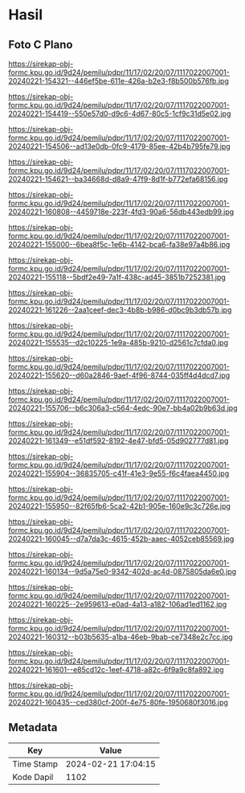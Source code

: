 # Hasil

## Foto C Plano

https://sirekap-obj-formc.kpu.go.id/9d24/pemilu/pdpr/11/17/02/20/07/1117022007001-20240221-154321--446ef5be-611e-426a-b2e3-f8b500b576fb.jpg

https://sirekap-obj-formc.kpu.go.id/9d24/pemilu/pdpr/11/17/02/20/07/1117022007001-20240221-154419--550e57d0-d9c6-4d67-80c5-1cf9c31d5e02.jpg

https://sirekap-obj-formc.kpu.go.id/9d24/pemilu/pdpr/11/17/02/20/07/1117022007001-20240221-154506--ad13e0db-0fc9-4179-85ee-42b4b795fe79.jpg

https://sirekap-obj-formc.kpu.go.id/9d24/pemilu/pdpr/11/17/02/20/07/1117022007001-20240221-154621--ba34668d-d8a9-47f9-8d1f-b772efa68156.jpg

https://sirekap-obj-formc.kpu.go.id/9d24/pemilu/pdpr/11/17/02/20/07/1117022007001-20240221-160808--4459718e-223f-4fd3-90a6-56db443edb99.jpg

https://sirekap-obj-formc.kpu.go.id/9d24/pemilu/pdpr/11/17/02/20/07/1117022007001-20240221-155000--6bea8f5c-1e6b-4142-bca6-fa38e97a4b86.jpg

https://sirekap-obj-formc.kpu.go.id/9d24/pemilu/pdpr/11/17/02/20/07/1117022007001-20240221-155118--5bdf2e49-7a1f-438c-ad45-3851b7252381.jpg

https://sirekap-obj-formc.kpu.go.id/9d24/pemilu/pdpr/11/17/02/20/07/1117022007001-20240221-161226--2aa1ceef-dec3-4b8b-b986-d0bc9b3db57b.jpg

https://sirekap-obj-formc.kpu.go.id/9d24/pemilu/pdpr/11/17/02/20/07/1117022007001-20240221-155535--d2c10225-1e9a-485b-9210-d2561c7cfda0.jpg

https://sirekap-obj-formc.kpu.go.id/9d24/pemilu/pdpr/11/17/02/20/07/1117022007001-20240221-155620--d60a2846-9aef-4f96-8744-035ff4d4dcd7.jpg

https://sirekap-obj-formc.kpu.go.id/9d24/pemilu/pdpr/11/17/02/20/07/1117022007001-20240221-155706--b6c306a3-c564-4edc-90e7-bb4a02b9b63d.jpg

https://sirekap-obj-formc.kpu.go.id/9d24/pemilu/pdpr/11/17/02/20/07/1117022007001-20240221-161349--e51df592-8192-4e47-bfd5-05d902777d81.jpg

https://sirekap-obj-formc.kpu.go.id/9d24/pemilu/pdpr/11/17/02/20/07/1117022007001-20240221-155904--36835705-c41f-41e3-9e55-f6c4faea4450.jpg

https://sirekap-obj-formc.kpu.go.id/9d24/pemilu/pdpr/11/17/02/20/07/1117022007001-20240221-155950--82f65fb6-5ca2-42b1-905e-160e9c3c726e.jpg

https://sirekap-obj-formc.kpu.go.id/9d24/pemilu/pdpr/11/17/02/20/07/1117022007001-20240221-160045--d7a7da3c-4615-452b-aaec-4052ceb85569.jpg

https://sirekap-obj-formc.kpu.go.id/9d24/pemilu/pdpr/11/17/02/20/07/1117022007001-20240221-160134--9d5a75e0-9342-402d-ac4d-0875805da6e0.jpg

https://sirekap-obj-formc.kpu.go.id/9d24/pemilu/pdpr/11/17/02/20/07/1117022007001-20240221-160225--2e959613-e0ad-4a13-a182-106ad1ed1162.jpg

https://sirekap-obj-formc.kpu.go.id/9d24/pemilu/pdpr/11/17/02/20/07/1117022007001-20240221-160312--b03b5635-a1ba-46eb-9bab-ce7348e2c7cc.jpg

https://sirekap-obj-formc.kpu.go.id/9d24/pemilu/pdpr/11/17/02/20/07/1117022007001-20240221-161601--e85cd12c-1eef-4718-a82c-6f9a9c8fa892.jpg

https://sirekap-obj-formc.kpu.go.id/9d24/pemilu/pdpr/11/17/02/20/07/1117022007001-20240221-160435--ced380cf-200f-4e75-80fe-1950680f3016.jpg


## Metadata

| Key        | Value               |
| ---------- | ------------------- |
| Time Stamp | 2024-02-21 17:04:15 |
| Kode Dapil | 1102                |



